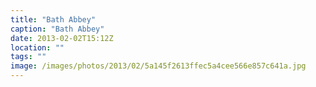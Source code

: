```yaml
---
title: "Bath Abbey"
caption: "Bath Abbey"
date: 2013-02-02T15:12Z
location: ""
tags: ""
image: /images/photos/2013/02/5a145f2613ffec5a4cee566e857c641a.jpg
---
```

